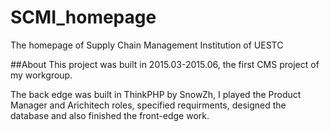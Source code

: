 # SCMI_homepage
The homepage of Supply Chain Management Institution of UESTC

##About
This project was built in 2015.03-2015.06, the first CMS project of my workgroup.

The back edge was built in ThinkPHP by SnowZh, I played the Product Manager and Arichitech roles, specified requirments, designed the database and also finished the front-edge work.
